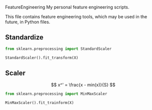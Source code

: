 FeatureEngineering
My personal feature engineering scripts.

This file contains feature engineering tools, which may be used in the future, in Python files.

## Standardize
``` Python
from sklearn.preprocessing import StandardScaler

StandardScaler().fit_transform(X)
```

## Scaler
$$
x^' = \frac{x - min(x)}{S}
$$

```Python
from sklearn.preprocessing import MinMaxScaler

MinMaxScaler().fit_trainform(X)
```

